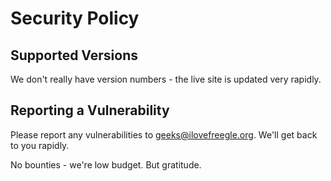 # Security Policy

## Supported Versions

We don't really have version numbers - the live site is updated very rapidly.

## Reporting a Vulnerability

Please report any vulnerabilities to geeks@ilovefreegle.org.  We'll get back to you rapidly.

No bounties - we're low budget.  But gratitude.
